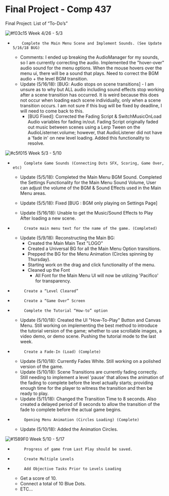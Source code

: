# Final Project - Comp 437

Final Project: List of “To-Do’s”


![#f03c15](https://placehold.it/15/f03c15/000000?text=+)  Week 4/26 - 5/3
-         Complete the Main Menu Scene and Implement Sounds. (See Update 5/16/18 BUG)

  - Comments: I ended up breaking the AudioManager for my sounds, so I am currently correcting the audio. Implemented the "hover-over" audio sound for the menu options. When the mouse hovers over the menu ui, there will be a sound that plays. Need to correct the BGM audio + the level BGM transition.
  - Update (5/16/18): [BUG: Audio stops on scene transitions] - I am unsure as to why but ALL audio including sound effects stop working after a scene transition has occurred. It is weird because this does not occur when loading each scene individually, only when a scene transition occurs. I am not sure if this bug will be fixed by deadline, I will need to come back to this.
    - [BUG Fixed]: Corrected the Fading Script & SwitchMusicOnLoad Audio variables for fading in/out. Fading Script originally faded out music between scenes using a Lerp Tween on the AudioListerner.volume; however, that AudioListener did not have a 'fade in' on new level loading. Added this functionality to resolve.

![#c5f015](https://placehold.it/15/c5f015/000000?text=+)  Week 5/3 - 5/10

-          Complete Game Sounds (Connecting Dots SFX, Scoring, Game Over, etc)
  - Update (5/5/18): Completed the Main Menu BGM Sound. Completed the Settings Functionality for the Main Menu Sound Volume,  User can adjust the volume of the BGM & Sound Effects used in the Main Menu areas. 
  
  - Update (5/5/18): Fixed [BUG : BGM only playing on Settings Page]
  - Update (5/16/18): Unable to get the Music/Sound Effects to Play After loading a new scene.
  

-          Create main menu text for the name of the game. (Completed)

  - Update (5/9/18): Reconstructing the Main BG:
    - Created the Main Main Text "LOGO"
    - Created a Universal BG for all the Main Menu Option transitions.
    - Prepped the BG for the Menu Animation (Circles spinning by Thursday).
    - Starting work on the drag and click functionality of the menu.
    - Cleaned up the Font
      - All Font for the Main Menu UI will now be utilizing 'Pacifico' for transparency.
      

-          Create a “Level Cleared” 

-          Create a “Game Over” Screen

-          Complete the Tutorial “How-to” option
  - Update (5/10/18): Created the UI "How-To-Play" Button and Canvas Menu. Still working on implementing the best method to introduce the tutorial version of the game; whether to use scrollable images, a video demo, or demo scene. Pushing the tutorial mode to the last week.

-          Create a Fade-In (Load) (Complete)
  - Update (5/10/18): Currently Fades White. Still working on a polished version of the game.
  - Update (5/10/18): Scene Transitions are currently fading correctly. Still needing to implement a level 'pause' that allows the animation of the fading to complete before the level actually starts; providing enough time for the player to witness the transition and then be ready to play.
  - Update (5/11/18): Changed the Transition Time to 8 seconds. Also created a delayed period of 8 seconds to allow the transition of the fade to complete before the actual game begins. 

-          Opening Menu Animation (Circles Loading) (Complete)
  - Update (5/10/18): Added the Animation Circles. 


![#1589F0](https://placehold.it/15/1589F0/000000?text=+)  Week 5/10 - 5/17

-          Progress of game from Last Play should be saved.

-          Create Multiple Levels
-          Add Objective Tasks Prior to Levels Loading
  - Get a score of 10.
  - Connect a total of 10 Blue Dots.
  - ETC...


